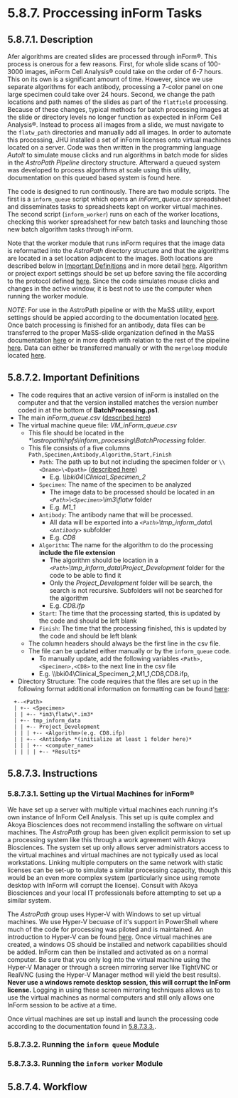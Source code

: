 # 5.8.7. Proccessing inForm Tasks 
## 5.8.7.1. Description
Afer algorithms are created slides are processed through inForm®. This process is onerous for a few reasons. First, for whole slide scans of 100-3000 images, inForm Cell Analysis® could take on the order of 6-7 hours. This on its own is a significant amount of time. However, since we use separate algorithms for each antibody, processing a 7-color panel on one large specimen could take over 24 hours. Second, we change the path locations and path names of the slides as part of the ```flatfield``` processing. Because of these changes, typical methods for batch processing images at the slide or directory levels no longer function as expected in inForm Cell Analysis®. Instead to process all images from a slide, we must navigate to the ```flatw_path``` directories and manually add all images. In order to automate this processing, JHU installed a set of inForm licenses onto virtual machines located on a server. Code was then written in the programming language *AutoIt* to simulate mouse clicks and run algorithms in batch mode for slides in the *AstroPath Pipeline* directory structure. Afterward a queued system was developed to process algorithms at scale using this utility, documentation on this queued based system is found here.

The code is designed to run continously. There are two module scripts. The first is a ```inform_queue``` script which opens an *inForm_queue.csv* spreadsheet and disseminates tasks to spreadsheets kept on worker virtual machines. The second script (```inform_worker```) runs on each of the worker locations, checking this worker spreadsheet for new batch tasks and launching those new batch algorithm tasks through inForm. 

Note that the worker module that runs inForm requires that the image data is reformatted into the *AstroPath* directory structure and that the algorithms are located in a set location adjacent to the images. Both locations are described below in [Important Definitions](#5872-important-definitions) and in more detail [here](../../../scans/docs/DirectoryOrganization.md#46-directory-organization "Title"). Algorithm or project export settings should be set up before saving the file according to the protocol defined [here](SavingProjectsfortheinFormJHUProcessingFarm.md#584-saving-projects-for-the-inform-jhu-processing-farm). Since the code simulates mouse clicks and changes in the active window, it is best not to use the computer when running the worker module.

*NOTE*: For use in the AstroPath pipeline or with the MaSS utility, export settings should be appied according to the documentation located [here](SavingProjectsfortheinFormJHUProcessingFarm.md#584-saving-projects-for-the-inform-jhu-processing-farm). Once batch processing is finished for an antibody, data files can be transferred to the proper MaSS-slide organization defined in the MaSS documentation [here](../../mergeloop/MaSS#merge-a-single-sample-mass) or in more depth with relation to the rest of the pipeline [here](../../../scans/docs/DirectoryOrganization.md#46-directory-organization). Data can either be transferred manually or with the ```mergeloop``` module located [here](../../mergeloop#59-mergeloop). 

## 5.8.7.2. Important Definitions
- The code requires that an active version of inForm is installed on the computer and that the version installed matches the version number coded in at the bottom of **BatchProcessing.ps1**.
- The main *inForm_queue.csv* ([described here](AddingSlidestotheinFormQueue.md#5853-instructions))
- The virtual machine queue file: *VM_inForm_queue.csv*
  - This file should be located in the *\*\\astropath\\hpfs\\inform_processing\BatchProcessing* folder. 
  - This file consists of a five columns ```Path,Specimen,Antibody,Algorithm,Start,Finish```
    - ```Path```: The path up to but not including the specimen folder or ```\\<Dname>\<Dpath>``` ([described here](../../../scans/docs/Definitions.md/#432-path-definitions))
      - E.g. *\\\\bki04\Clinical_Specimen_2* 
    - ```Specimen```: The name of the specimen to be analyzed
      - The image data to be processed should be located in an *```<Path>```\\```<Specimen>```\\im3\\flatw* folder 
      - E.g. *M1_1*
    - ```Antibody```: The antibody name that will be processed.
      - All data will be exported into a *```<Path>```\\tmp_inform_data\\```<Antibody>```* subfolder
      - E.g. *CD8*
    - ```Algorithm```: The name for the algorithm to do the processing **include the file extension**
      - The algorithm should be location in a *```<Path>```\\tmp_inform_data\\Project_Development* folder for the code to be able to find it
      - Only the *Project_Development* folder will be search, the search is not recursive. Subfolders will not be searched for the algorithm
      - E.g. *CD8.ifp*
    - ```Start```: The time that the processing started, this is updated by the code and should be left blank
    - ```Finish```: The time that the processing finished, this is updated by the code and should be left blank
  - The column headers should always be the first line in the csv file.
  - The file can be updated either manually or by the ```inform_queue``` code. 
    - To manually update, add the following variables ```<Path>,<Specimen>,<CD8>``` to the next line in the csv file
    - E.g. \\\\bki04\Clinical_Specimen_2,M1_1,CD8,CD8.ifp,
- Directory Structure: The code requires that the files are set up in the following format additional information on formatting can be found [here](../../../scans/docs/DirectoryOrganization.md#46-directory-organization "Title"): <br>
```
  +--<Path>
  | +-- <Specimen>
  | | +-- *im3\flatw\*.im3*
  | +-- tmp_inform_data 
  | | +-- Project_Development 
  | | | +-- <Algorithm>(e.g. CD8.ifp) 
  | | +-- <Antibody> *(initialize at least 1 folder here)*
  | | | +-- <computer_name>
  | | | | +-- *Results*
``` 
## 5.8.7.3. Instructions
### 5.8.7.3.1. Setting up the Virtual Machines for inForm®
We have set up a server with multiple virtual machines each running it's own instance of InForm Cell Analysis. This set up is quite complex and Akoya Biosciences does not recommend installing the software on virtual machines. The *AstroPath* group has been given explicit permission to set up a processing system like this through a work agreement with Akoya Biosciences. The system set up only allows server administrators access to the virtual machines and virtual machines are not typically used as local workstations. Linking multiple computers on the same network with static licenses can be set-up to simulate a similar processing capacity, though this would be an even more complex system (particularly since using remote desktop with InForm will corrupt the license). Consult with Akoya Biosciences and your local IT professionals before attempting to set up a similar system.

The *AstroPath* group uses Hyper-V with Windows to set up virtual machines. We use Hyper-V becuase of it's support in PowerShell where much of the code for processing was piloted and is maintained. An introduction to Hyper-V can be found [here](https://docs.microsoft.com/en-us/virtualization/hyper-v-on-windows/about/). Once virtual machines are created, a windows OS should be installed and network capabilities should be added. InForm can then be installed and activated as on a normal computer. Be sure that you only log into the virtual machine using the Hyper-V Manager or through a screen mirroring server like TightVNC or RealVNC (using the Hyper-V Manager method will yield the best results). **Never use a windows remote desktop session, this will corrupt the InForm license.** Logging in using these screen mirroring techniques allows us to use the virtual machines as normal computers and still only allows one InForm session to be active at a time. 

Once virtual machines are set up install and launch the processing code according to the documentation found in [5.8.7.3.3.](#58733-running-the-inform-worker-module).

### 5.8.7.3.2. Running the ```inform queue``` Module

### 5.8.7.3.3. Running the ```inform worker``` Module


## 5.8.7.4. Workflow
